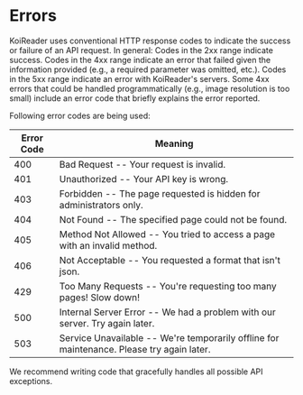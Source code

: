 # Errors

<!-- <aside class="notice">
This error section is stored in a separate file in <code>includes/_errors.md</code>. Slate allows you to optionally separate out your docs into many files...just save them to the <code>includes</code> folder and add them to the top of your <code>index.md</code>'s frontmatter. Files are included in the order listed.
</aside> -->

KoiReader uses conventional HTTP response codes to indicate the success or failure of an API request. In general: Codes in the 2xx range indicate success. Codes in the 4xx range indicate an error that failed given the information provided (e.g., a required parameter was omitted, etc.). Codes in the 5xx range indicate an error with KoiReader's servers.
Some 4xx errors that could be handled programmatically (e.g., image resolution is too small) include an error code that briefly explains the error reported.

Following error codes are being used:


Error Code | Meaning
---------- | -------
400 | Bad Request -- Your request is invalid.
401 | Unauthorized -- Your API key is wrong.
403 | Forbidden -- The page requested is hidden for administrators only.
404 | Not Found -- The specified page could not be found.
405 | Method Not Allowed -- You tried to access a page with an invalid method.
406 | Not Acceptable -- You requested a format that isn't json.
429 | Too Many Requests -- You're requesting too many pages! Slow down!
500 | Internal Server Error -- We had a problem with our server. Try again later.
503 | Service Unavailable -- We're temporarily offline for maintenance. Please try again later.

We recommend writing code that gracefully handles all possible API exceptions.
